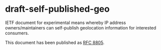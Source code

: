 draft-self-published-geo
========================

IETF document for experimental means whereby IP address
owners/maintainers can self-publish geolocation information for
interested consumers.

This document has been published as [RFC 8805](https://www.rfc-editor.org/rfc/rfc8805.html).
